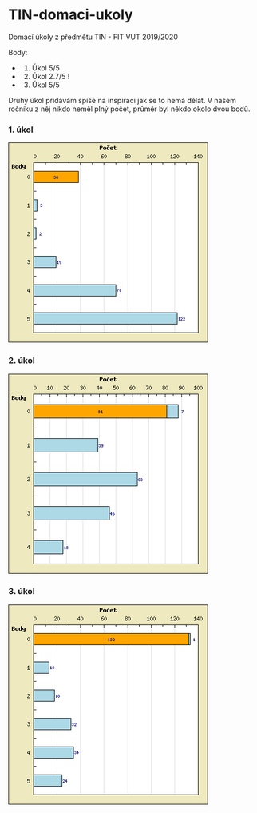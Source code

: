 # TIN-domaci-ukoly
Domácí úkoly z předmětu TIN - FIT VUT 2019/2020

Body:
* 1. Úkol 5/5
* 2. Úkol 2.7/5 !
* 3. Úkol 5/5

Druhý úkol přidávám spíše na inspiraci jak se to nemá dělat. V našem ročníku z něj nikdo neměl plný počet, průměr byl někdo okolo dvou bodů. 

### 1. úkol
![1. úkol ](histogram1.png)

### 2. úkol
![2. úkol ](histogram2.png)

### 3. úkol
![3. úkol ](histogram3.png)
